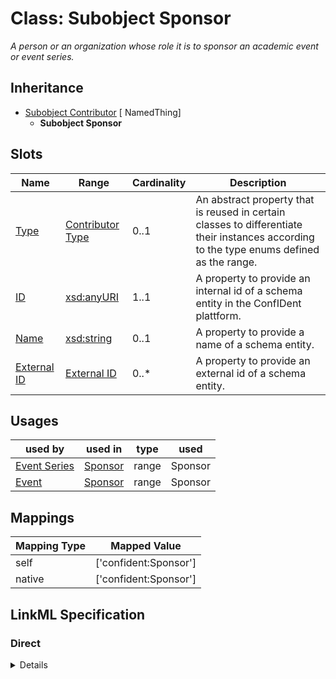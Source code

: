 # Class: Subobject Sponsor
_A person or an organization whose role it is to sponsor an academic event or event series._







## Inheritance
* [Subobject Contributor](Contributor.md) [ NamedThing]
    * **Subobject Sponsor**



## Slots

| Name | Range | Cardinality | Description  | 
| ---  | --- | --- | --- | 
| [Type](type.md) | [Contributor Type](ContributorType.md) | 0..1 | An abstract property that is reused in certain classes to differentiate their instances according to the type enums defined as the range.  | 
| [ID](id.md) | [xsd:anyURI](http://www.w3.org/2001/XMLSchema#anyURI) | 1..1 | A property to provide an internal id of a schema entity in the ConfIDent plattform.  | 
| [Name](name.md) | [xsd:string](http://www.w3.org/2001/XMLSchema#string) | 0..1 | A property to provide a name of a schema entity.  | 
| [External ID](external_id.md) | [External ID](ExternalIdentifier.md) | 0..* | A property to provide an external id of a schema entity.  | 


## Usages


| used by | used in | type | used |
| ---  | --- | --- | --- |
| [Event Series](EventSeries.md) | [Sponsor](sponsored_by.md) | range | Sponsor |
| [Event](Event.md) | [Sponsor](sponsored_by.md) | range | Sponsor |












## Mappings

| Mapping Type | Mapped Value |
| ---  | ---  |
| self | ['confident:Sponsor'] |
| native | ['confident:Sponsor'] |


## LinkML Specification

<!-- TODO: investigate https://stackoverflow.com/questions/37606292/how-to-create-tabbed-code-blocks-in-mkdocs-or-sphinx -->

### Direct

<details>
```yaml
name: Sponsor
description: A person or an organization whose role it is to sponsor an academic event
  or event series.
title: Subobject Sponsor
from_schema: https://raw.githubusercontent.com/TIBHannover/ConfIDent_schema/main/src/linkml/ConfIDent_schema.yaml
is_a: Contributor

```
</details>

### Induced

<details>
```yaml
name: Sponsor
description: A person or an organization whose role it is to sponsor an academic event
  or event series.
title: Subobject Sponsor
from_schema: https://raw.githubusercontent.com/TIBHannover/ConfIDent_schema/main/src/linkml/ConfIDent_schema.yaml
is_a: Contributor
attributes:
  type:
    name: type
    description: An abstract property that is reused in certain classes to differentiate
      their instances according to the type enums defined as the range.
    title: Type
    from_schema: https://raw.githubusercontent.com/TIBHannover/ConfIDent_schema/main/src/linkml/ConfIDent_schema.yaml
    abstract: true
    slot_uri: rdf:type
    designates_type: true
    alias: type
    owner: Sponsor
    range: ContributorType
  id:
    name: id
    description: A property to provide an internal id of a schema entity in the ConfIDent
      plattform.
    title: ID
    from_schema: https://raw.githubusercontent.com/TIBHannover/ConfIDent_schema/main/src/linkml/ConfIDent_schema.yaml
    identifier: true
    alias: id
    owner: Sponsor
    range: uriorcurie
    required: true
  name:
    name: name
    description: A property to provide a name of a schema entity.
    title: Name
    from_schema: https://raw.githubusercontent.com/TIBHannover/ConfIDent_schema/main/src/linkml/ConfIDent_schema.yaml
    slot_uri: sdo:name
    alias: name
    owner: Sponsor
    range: string
  external_id:
    name: external_id
    description: A property to provide an external id of a schema entity.
    title: External ID
    from_schema: https://raw.githubusercontent.com/TIBHannover/ConfIDent_schema/main/src/linkml/ConfIDent_schema.yaml
    slot_uri: iao:0000235
    multivalued: true
    alias: external_id
    owner: Sponsor
    range: ExternalIdentifier
    inlined: true
    inlined_as_list: true

```
</details>